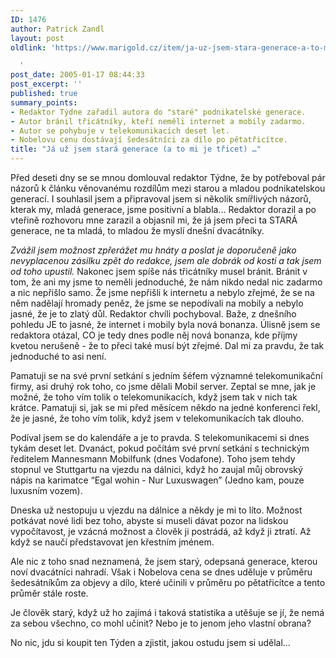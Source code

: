 ```yaml
---
ID: 1476
author: Patrick Zandl
layout: post
oldlink: 'https://www.marigold.cz/item/ja-uz-jsem-stara-generace-a-to-mi-je-tricet

  '
post_date: 2005-01-17 08:44:33
post_excerpt: ''
published: true
summary_points:
- Redaktor Týdne zařadil autora do "staré" podnikatelské generace.
- Autor bránil třicátníky, kteří neměli internet a mobily zadarmo.
- Autor se pohybuje v telekomunikacích deset let.
- Nobelovu cenu dostávají šedesátníci za dílo po pětatřicítce.
title: "Já už jsem stará generace (a to mi je třicet) …"
---
```


<p>Před deseti dny se se mnou domlouval redaktor Týdne, že by potřeboval pár názorů k článku věnovanému rozdílům mezi starou a mladou podnikatelskou generací. I souhlasil jsem a připravoval jsem si několik smířlivých názorů, kterak my, mladá generace, jsme positivní a blabla&#8230; Redaktor dorazil a po vteřině rozhovoru mne zarazil a objasnil mi, že já jsem přeci ta STARÁ generace, ne ta mladá, to mladou že myslí dnešní dvacátníky. </p>

<p><i>Zvážil jsem možnost zpřerážet mu hnáty a poslat je doporučeně jako nevyplacenou zásilku zpět do redakce, jsem ale dobrák od kosti a tak jsem od toho upustil.</i> Nakonec jsem spíše nás třicátníky musel bránit. Bránit v tom, že ani my jsme to neměli jednoduché, že nám nikdo nedal nic zadarmo a nic nepřišlo samo. Že jsme nepřišli k internetu a nebylo zřejmé, že se na něm nadělají hromady peněz, že jsme se nepodívali na mobily a nebylo jasné, že je to zlatý důl. Redaktor chvíli pochyboval. Baže, z dnešního pohledu JE to jasné, že internet i mobily byla nová bonanza. Úlisně jsem se redaktora otázal, CO je tedy dnes podle něj nová bonanza, kde příjmy kvetou nerušeně - že to přeci také musí být zřejmé. Dal mi za pravdu, že tak  jednoduché to asi není. </p>

<p>Pamatuji se na své první setkání s jedním šéfem významné telekomunikační firmy, asi druhý rok toho, co jsme dělali Mobil server. Zeptal se mne, jak je možné, že toho vím tolik o telekomunikacích, když jsem tak v nich tak krátce. Pamatuji si, jak se mi před měsícem někdo na jedné konferenci řekl, že je jasné, že toho vím tolik, když jsem v telekomunikacích tak dlouho. </p>

<p>Podíval jsem se do kalendáře a je to pravda. S telekomunikacemi si dnes tykám deset let. Dvanáct, pokud počítám své první setkání s technickým ředitelem Mannesmann Mobilfunk (dnes Vodafone). Toho jsem tehdy stopnul ve Stuttgartu na vjezdu na dálnici, když ho zaujal můj obrovský nápis na karimatce &#8220;Egal wohin - Nur Luxuswagen&#8221; (Jedno kam, pouze luxusním vozem).</p>

<p>Dneska už nestopuju u vjezdu na dálnice a někdy je mi to líto. Možnost potkávat nové lidi bez toho, abyste si museli dávat pozor na lidskou vypočítavost, je vzácná možnost a člověk ji postrádá, až když ji ztratí. Až když se naučí představovat jen křestním jménem. </p>

<p>Ale nic z toho snad neznamená, že jsem starý, odepsaná generace, kterou noví dvacátníci nahradí. Však i Nobelova cena se dnes uděluje v průměru šedesátníkům za objevy a dílo, které učinili v průměru po pětatřicítce a tento průměr stále roste. </p>

<p>Je člověk starý, když už ho zajímá i taková statistika a utěšuje se jí, že nemá za sebou všechno, co mohl učinit? Nebo je to jenom jeho vlastní obrana?</p>

<p>No nic, jdu si koupit ten Týden a zjistit, jakou ostudu jsem si udělal&#8230;
</p>